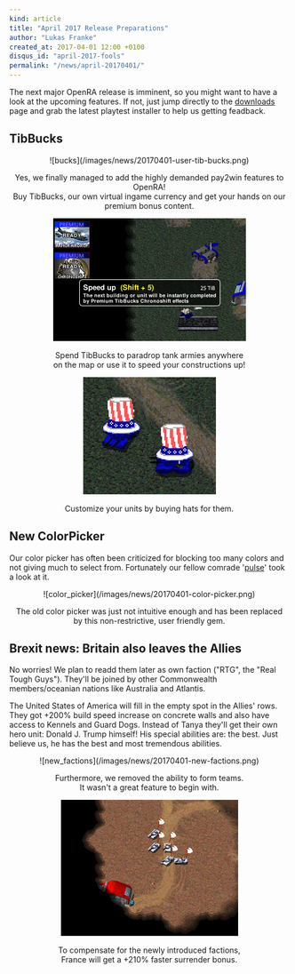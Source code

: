 ```yaml
---
kind: article
title: "April 2017 Release Preparations"
author: "Lukas Franke"
created_at: 2017-04-01 12:00 +0100
disqus_id: "april-2017-fools"
permalink: "/news/april-20170401/"
---
```


The next major OpenRA release is imminent, so you might want to have a look at the upcoming features. If not, just jump directly to the [downloads](/download/) page and grab the latest playtest installer to help us getting feadback.

## TibBucks
<div style="text-align:center" markdown="1">
![bucks](/images/news/20170401-user-tib-bucks.png)

Yes, we finally managed to add the highly demanded pay2win features to OpenRA!<br>
Buy TibBucks, our own virtual ingame currency and get your hands on our premium bonus content.

![chronoshift icon](/images/news/20170401-chrono-speed-up.png)

Spend TibBucks to paradrop tank armies anywhere<br> on the map or use it to speed your constructions up!

![mammy_hats](/images/news/20170401-mammoth-hats.png)

Customize your units by buying hats for them.

</div>

## New ColorPicker

Our color picker has often been criticized for blocking too many colors and not giving much to select from. Fortunately our fellow comrade '[pulse](http://www.sleipnirstuff.com/forum/viewtopic.php?f=82&p=294293&sid=17a2bc916bb5935e144cfbf0f49adac4#294293)' took a look at it.

<div style="text-align:center" markdown="1">
![color_picker](/images/news/20170401-color-picker.png)

The old color picker was just not intuitive enough and has been replaced<br> by this non-restrictive, user friendly gem.

</div>

## Brexit news: Britain also leaves the Allies

No worries! We plan to readd them later as own faction ("RTG", the "Real Tough Guys"). They'll be joined by other Commonwealth members/oceanian nations like Australia and Atlantis.

The United States of America will fill in the empty spot in the Allies' rows. They got +200% build speed increase on concrete walls and also have access to Kennels and Guard Dogs. Instead of Tanya they'll get their own hero unit: Donald J. Trump himself! His special abilities are: the best. Just believe us, he has the best and most tremendous abilities.

<div style="text-align:center" markdown="1">
![new_factions](/images/news/20170401-new-factions.png)

Furthermore, we removed the ability to form teams.<br>It wasn't a great feature to begin with.

![france](/images/news/20170401-french-bonus.gif)

To compensate for the newly introduced factions,<br>France will get a +210% faster surrender bonus.
</div>

